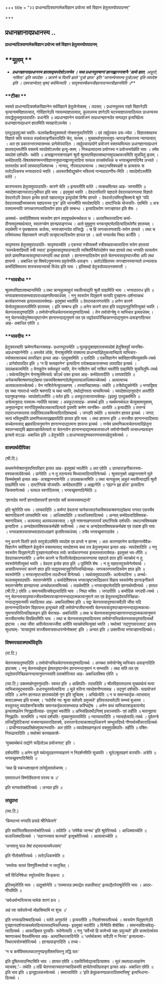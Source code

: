 +++
title = "२२ प्राधान्यादित्रयाणामेकविज्ञान प्रयोज्य सर्व विज्ञान हेतुत्वस्योपपादनम्"

+++


## प्रधानज्ञानादप्रधानस्य ..

**प्राधान्यादित्रयाणामेकविज्ञान प्रयोज्य सर्व विज्ञान हेतुत्वस्योपपादनम्**

## **मूलम् **

- ***प्रधानज्ञानादप्रधानस्य ज्ञातवद्व्यपदेशोऽस्त्येव । यथा प्रधानपुरुषाणां ज्ञानाह्वाननाशनैः ‘ग्रामो ज्ञात**, आहूतो, नाशितः’ इति व्यपदेशः । कारणे च पितरि ज्ञाते ‘पुत्रो ज्ञातः’ इति ‘जानाम्येनमस्य पुत्रोऽयम्’ इति व्यपदेश इति । एवमत्राप्येतत् सृश्व्ं सर्वमित्यादि । सादृश्याच्चैकस्त्रीज्ञानादन्यस्त्रीज्ञानमिति ॥***

### **टीका **

स्वमते प्राधान्यादित्रयमेकविज्ञानेन सर्वविज्ञाने हेतुत्वेनोक्तम् । तदसत् । प्रधानभूतस्य राज्ञो विज्ञानेऽपि भृत्यानामविज्ञातत्वात्, गोर्विज्ञानेऽपि गवयस्याज्ञातत्वात्, कुलालस्य ज्ञानेऽपि घटस्याज्ञातत्वादित्यतः प्राधान्यस्य तावद्धेतुत्वमुपपादयति- प्रधानेति ॥ अप्रधानज्ञानेन यत्प्रयोजनं तत्प्रधानज्ञानादेव सम्पद्यत इत्यभिप्रेत्य प्रधानज्ञानादप्रधानं ज्ञातमिति व्यवहारोऽस्त्येव ।

एतदु(इदमु)क्तं भवति- फलापेक्षयैतदुक्तमतो नोक्तानुपपत्तिरिति । एवं तर्ह्युपचारः प्रस-ज्येत । विज्ञातशब्दस्य विज्ञाते सति यत्फल तदर्थत्वाङ्गीकारादिति चेत्, सत्यम् । मुख्यार्थानुपपत्तावुप-चाराङ्गीकारस्य न्याय्यत्वात् । अत एव प्रकारान्तरस्यासम्भवः प्रागेवोपपादितः । तर्ह्युपचारप्रयोगे प्रयोजनं वक्तव्यमित्यतः प्रधानज्ञानादप्रधानं ज्ञातवद्भवतीति वक्तव्ये व्यपदेशोऽस्त्येव इत्यु-क्तम् । निरूढत्वादस्य प्रयोगस्य न प्रयोजनापेक्षेति भावः । तमेव व्यपदेशं दर्शयति- यथेति ॥ अत्राह्वाननाशनग्रहणं श्रुतौ श्रुतमतविज्ञातशब्दानामुपलक्षकत्वमिति सूचयितुं कृतम् । कर्मदेवतादि-विषयश्रवणमननविज्ञानानुष्ठानाह्वानपूजादिना
यत्फल तत्सर्वमधिकं च भगवच्छ्रवणादिनैव लभ्यते । ततस्तदेव कार्यं लाघवादाधिक्याच्च । नान्यद्, गौरवादल्पत्वाच्च । तथाऽन्यविषयभ्रंशे यः प्रत्यवायः स ततोऽधिकश्च भगवदपराधे भवति । अतस्तत्रैवोद्युक्तेन भवितव्यं नान्यदादरणीय-मिति । व्यपदेशोऽस्तीति वर्तते ।

कारणत्वस्य हेतुत्वमुपपादयति- कारणे चेति ॥ इत्यस्तीति वर्तते । तत्कथमित्यत आह- जानामीति ॥ व्यपदेशाज्ज्ञानसत्ताऽनुमीयत इति भावः । इदमुक्तं भवति । देवदत्तपितरि यज्ञदत्ते देवदत्तकारणतया विज्ञाते देवदत्तोऽपि देवदत्त इत्येव ज्ञातो यज्ञदत्तपुत्र इत्युपदेशं विनैव ज्ञायते । देवदत्तोऽयमित्युक्तिमात्रे श्रुते ‘यदि देवदत्तस्तर्ह्येनमयमस्य यज्ञदत्तस्य पुत्रः’ इति जानामीति व्यपदेशादिति । दार्ष्टान्तिके योजयति- एवमिति ॥ अत्र परमात्मन्यपि जगत्कारणत्वादिरूपेण ज्ञात इति सम्बन्धः । इत्यादिरूपेण जगज्ज्ञायत इति शेषः ।

अयमर्थः- कर्मादेर्विश्वस्य स्वरूपेण ज्ञानं तावद्व्यर्थमनर्थफल च । अल्पास्थिरत्वादिना कर्मा-दीनामपुरुषार्थत्वात्, स्वातन्त्र्येण ज्ञानप्रसङ्गाच्च । अतो मुमुक्षुणा भगवत्सृष्टमेतदित्यादिरूपेणैव ज्ञातव्यम् । तदर्थमपि न पृथक्प्रयासः कर्तव्यः, भगवज्ज्ञानादेव तत्सिद्धेः । स हि जगत्कारणत्वादि-रूपेण ज्ञायते । तथा च तस्मिंस्तथा विज्ञायमाने जगदपि तत्सृष्टत्वादिरूपेण ज्ञायत एव । अतो भगवत्येव निष्ठा कार्येति ।

सादृश्यस्य हेतुत्वमुपपादयति- सादृश्याच्चेति ॥ एकस्यां स्त्रीव्यक्तौ स्त्रीशब्दवाच्यत्वादिना रूपेण ज्ञातायां ‘स्तनकेशादिमती स्त्री स्यात्’ इत्युक्तसादृश्यादन्याऽपि व्यक्तिर्विनैवोपदेशेन यथा ज्ञायते तथा भगवति सत्यत्वेन ज्ञाते प्रामाणिकत्वसादृश्याज्जगदपि तथा ज्ञायते । ज्ञानानन्दादिरूपेण ज्ञाते चेतनत्वसादृश्याज्जीवा अपि तथा ज्ञायन्ते । अबाधित एव विषयेऽनुमानस्य प्रवृत्तेर्नाति-प्रसङ्गः । अतोऽपेक्षितस्य जगज्ज्ञानस्यान्यतो लभ्यत्वान्न कर्मादिविषयस्य शास्त्रस्याभ्यासो विधेय इति भावः । इतिशब्दो हेतुत्रयोपपादनसमाप्तौ ।

### **भावबोधः **

श्रुतमतविज्ञातशब्दानामिति ॥ तथा चानाहुतमाहुतं भवतीत्याद्यपि श्रुतौ ग्राह्यमिति भावः । भगवदपराध इति ॥ भगवन्नाशस्यासम्भवादपराधग्रहणमित्यवधेयम् । ननु स्वरूपेण पितृज्ञाने सत्यपि पुत्रज्ञाना-दर्शनात्कथं कार्यकारणभाव इत्यतस्तात्पर्यमाह- इदमुक्तं भवतीति ॥ देवदत्तकारणतयेति ॥ अनेन कारणे चेत्येतदुक्ततात्पर्यमिति ज्ञातव्यम् । इति सम्बन्ध इति ॥ अनेन कारणे ज्ञात इति पदद्वयानुवृत्तिरित्युक्तं भवति । चेतनत्वसादृश्यादिति ॥ तमोयोग्यभिन्नचेतनत्वसादृश्यादित्यर्थः । तेन तमोयोग्येषु न व्यभिचार इत्यवधेयम् । ननु चेतनत्वहेतुनेश्वरदृष्टान्तेन ज्ञानानन्दाद्यनुमाने तत एव तद्वदेवापरिच्छिन्नानन्दाद्यनुमान-प्रसङ्गादित्यत आह- अबाधित एवेति ॥

### **भावदीपः **

हेतुत्रयस्यापि क्रमेणानैकान्त्यमाह- प्रधानभूतस्येति ॥ मूलकृदुक्तज्ञातत्वव्यपदेशं हेतूक्तिपूर्वं व्यनक्ति- अप्रधानज्ञानेनेति ॥ अस्त्वेवं लोके, येनाश्रुतमिति वाक्यस्य प्राधान्यादिहेतुकत्वाभिप्राये व्यभिचार-स्योक्तत्वात्कथं तत्परिहार इत्यत आह- एतदुक्तमिति ॥ एतदिति ॥ एकविज्ञानेन सर्वविज्ञानमित्युक्तमि-त्यर्थः । प्रागेवोपपादित इति ॥ ‘न हि सत्यज्ञानेन’ इत्यादिना परोक्तप्रकारासम्भव उपपादित इत्यर्थः । उपलक्षकत्वमिति ॥ येनाहूतेन सर्वमाहूतं भवति, येन नाशितेन सर्वं नाशितं भवतीति ग्राह्यमिति सूचयितुमि-त्यर्थः । यथेत्यादिमूलेन येनाश्रुतमित्यादेः कोऽर्थ उक्त इत्यत आह- कर्मदेवतादीति ॥ लाघवादिति ॥ अनेकव्यक्तिश्रवणाद्यपेक्षया एकव्यक्तिश्रवणादेर्लघुत्वात्फलाधिक्याच्चेत्यर्थः । अल्पत्वाच्च अल्पफलत्वाच्चेत्यर्थः। येन नाशितेनेत्युपलक्षणम् । तस्याभिप्रायमाह- तथेति ॥ तत्रैवोद्युक्तेनेति ॥ भगवद्विषय एव यथा नापराधो भवति श्रवणादि च यथा भवति, तथोद्योगवता भाव्यमित्यर्थः । व्यपदेशपदानुवादेन अस्तीति पदानुषङ्गमाह- व्यपदेशोऽस्तीति ॥ वर्तत इति ॥ अस्फुटत्वात्तात्पर्यमाह- (इदमु) एतदुक्तमिति ॥ अत्रेत्यनुवादः परमात्म-न्यपीति व्याख्या । अस्फुटत्वादाह- अयमर्थ इति ॥ व्यर्थमनर्थफल चेत्युक्तमयुक्तम्, अनुष्ठानद्वारा स्वर्गादिपुमर्थफलकत्वादित्यतो द्वयमपि क्रमेण व्यनक्ति- अल्पेति ॥ इत्यादीति ॥ तत्तन्त्रं तदाराधनरूपतया तत्प्रीतिफलकमित्यादिरादिशब्दार्थः । जगदपि तथेति ॥ सत्यत्वेन ज्ञायत इत्यर्थः । जगत् सत्यं भवितुमर्हति प्रामाणिकत्वाद्ब्रह्मवदिति ज्ञायत इति भावः । तथा ज्ञायन्त इति ॥ सज्जीवा ज्ञानानन्दादिरूपाः सच्चेतनत्वाद् ब्रह्मवदित्यनुमानेन ज्ञानानन्दाद्यात्मना ज्ञायन्त इत्यर्थः । नन्वेवं प्रामाणिकत्वचेतनत्वादिहेतुना स्वातन्त्र्याद्यपि ब्रह्मवज्ज्ञायेतेत्यतो वा चेतनत्वेन ज्ञानानन्दाद्यात्मकत्वसाधने तमोयोग्येष्वपि तत्साधनप्रसङ्ग इत्यतो वाऽऽह- अबाधित इति ॥ हेतुत्रयेति ॥ प्राधान्यसादृश्यकारणत्वरूपहेतुत्रयेत्यर्थः ।

### **वाक्यार्थदीपिका**

(श्री.टि.)

कथमनेनोक्तानुपपत्तिपरिहार इत्यत आह- इदमुक्तं भवतीति ॥ अत एवेति ॥ उपचाराङ्गीकारस्या-वश्यकत्वादेवेत्यर्थः । प्रागेवेति ॥ न तु तदन्यस्य मिथ्यात्वादित्यादिनेत्यर्थः । श्रुतावनुक्ते आह्वाननाशने मूले किमर्थमुक्ते इत्यत आह- अत्राह्वाननाशनेति ॥ उपलक्षकत्वमिति ॥ तथा चानाहुतम् आहुतं भवतीत्याद्यपि श्रुतौ ग्राह्यमिति भावः । दार्ष्टान्तिके योजयति- कर्मदेवतादीति ॥ आह्वानेति ॥ ‘एह्यग्न इह होता’ इत्यादिना क्रियमाणेत्यर्थः । यत्फल स्वर्गादिरूपम् । भगवच्छ्रवणादिनैवेति ॥

‘ज्ञानादेव स्वर्गो ज्ञानादेवापवर्गो ज्ञानादेव सर्वे कामास्सम्पद्यन्ते’

इति श्रुतेरिति भावः । लाघवादिति ॥ कर्मणां देवतानां चानेकत्वादनेकविषयकश्रवणाद्यपेक्षया भगवत एकस्यैव श्रवणादिकरणे लाघवमिति भावः । आधिक्यादिति ॥ फलाधिक्यादित्यर्थः । अन्यत् कर्मदेवतादिविषयक-श्रवणादिकम् । अल्पत्वाद् अल्पफलकत्वात् । मूले नाशनग्रहणतात्पर्यं दार्ष्टान्तिके दर्शयति- तथाऽन्यविषयभ्रंश इत्यादिना ॥ अन्यदेवताविषयककर्मर्भ्रंशे सतीत्यर्थः । तथा च अन्यदेवताविषयककर्मभ्रंश एव तन्नाश इति भावः । भगवन्नाशस्यासम्भवादपराधग्रहणं कृतमित्यवधेयम् । तत्रैव भगवच्छ्रवणादावेव ।

ननु कारणे पितरि ज्ञाते तत्पुत्रोऽयमिति व्यपदेश एव प्राप्तो न ज्ञानम् । अतः कारणज्ञानेन कार्यज्ञानस्यैवैक-विज्ञानेन सर्वविज्ञाने हेतुत्वेन वक्तव्यत्वाद् व्यपदेशस्य कथं तत्र हेतुत्वमुच्यत इत्यत आह- व्यपदेशादिति ॥ ननु स्वरूपेण पितृज्ञानेऽपि पुत्रज्ञानादर्शनान्न तयोः कार्यकारणभाव इत्यतस्तात्पर्यमाह- इदमुक्तं भव-तीति ॥ देवदत्तकारणतयेति ॥ अनेन कारणे च पितरीत्येतद्देवदत्तकारणतया यज्ञदत्ते ज्ञात इति व्याख्येयं न तु स्वरूपेणेतीत्युक्तं भवति । देवदत्त इत्येव ज्ञात इति ॥ पूर्वमिति शेषः । न तु यज्ञदत्तपुत्रत्वेनेत्येवार्थः । अत्रापीत्यनन्तरं कारणे ज्ञात इति पदद्वयस्यानुवृत्तिरित्यभिप्रेत्याह- जगत्कारणत्वादिरूपेण ज्ञात इति ॥ स्वरूपेणेति ॥ भगवत्सृष्टत्वादिना तदधीनत्वं विनेत्यर्थः । व्यर्थत्वमुपपादयति- अल्पेत्यादिना ॥ अनर्थ-फलत्वमुपपादयति- स्वातन्त्र्येणेति ॥ कर्मादेर्विश्वस्य भगवत्सृष्टत्वादिप्रकारं विहाय स्वरूपेणैव ज्ञानाङ्गीकारे स्वातन्त्र्येणैव ज्ञानप्राप्त्या अनर्थफलत्वमित्यर्थः । तदर्थमपीति ॥ भगवत्सृष्टमेतदिति ज्ञानार्थमपीत्यर्थः । ज्ञायत (श्री.टि.) एवेति ॥ समानसंवित्संवेद्यत्वादिति भावः । निष्ठा भक्तिः । जगदपीति ॥ कर्मादिकं जगदपी-त्यर्थः । ननु चेतनत्वसादृश्याज्जीवस्येश्वरवज्ज्ञानानन्दाद्यात्मकत्वानुमाने तत एव हेतुतस्तद्वदेवापरिच्छिन्ना-नन्दाद्यनुमानमपि स्यादित्यत आह- अबाधितविषय इति ॥ यद्वा चेतनत्वसादृश्यात्सर्वेऽपि जीवा यदि ज्ञानानन्दादिरूपेण विज्ञायन्त इत्युच्यते तर्हि तमोयोग्यजीवानामपि चेतनत्वसादृश्याज्ज्ञानानन्दाद्यात्मकत्वा-नुमानापत्तिरित्यतिप्रसङ्ग इति चेत्तत्राह- अबाधितेति ॥ तथा च चेतनत्वसादृश्याज्ज्ञानानन्दाद्यात्मकत्वानुमानं सज्जीवानामेव विवक्षितमिति भावः । तथा च चेतनत्वसादृश्यादित्यस्य तमोयोग्यभिन्नचेतनत्वसादृश्यादित्यर्थो द्रष्टव्यः । तथा जीवा अपीत्येतत्सज्जीवा अपीति व्याख्येयमित्युक्तं भवति । यथोक्तं ‘तद्गुणसारत्वात्’ इत्यत्र सुधायाम्- ‘यत्सादृश्यं सज्जीवमात्रसाधारण्येनोक्तम्’ इति । अन्यत इति ॥ उक्तरीत्या भगवज्ज्ञानादित्यर्थः।

### **विषमपदवाक्यार्थविवृतिः**

(पां.टि.)

चेतनत्वसादृश्यादिति ॥ तमोयोग्यभिन्नचेतनत्वसादृश्यादित्यर्थः । अन्यथा तमोयोग्येषु व्यभिचार-प्रसङ्गादिति द्रष्टव्यम् । ननु चेतनत्वहेतुना ईश्वरदृष्टान्तेन ज्ञानानन्दानुमानं न सम्भवति । तथा सति तत एव तद्वदेवापरिच्छिन्नानन्दत्वानुमानस्यापि प्रसक्तेरित्यत आह- अबाधितविषय एवेति ॥

(व्या.टि.) उक्तमाक्षेप्तुमनुवदति- स्वमत इति ॥ आक्षिपति- तदसदिति ॥ श्रौतविज्ञातपदस्य मुख्यार्थत्वं मत्वा व्यभिचारमुद्भावयति- प्रधानभूतस्येत्यादिना ॥ मूले वतिना व्यपदेशगौणत्वमाह । तद्गुणं दर्शयति- यत्प्रयोजनं तदिति ॥ अनेन ज्ञानफल ज्ञातव्यपदेशे गुण इति सूचितम् । अभिप्रेत्येति ॥ न च समानकर्तृक-त्वाभावात् क्त्वाऽसम्भव इति वाच्यम् । ‘यदोर्वंशं नरः श्रुत्वा सर्वपापैः प्रमुच्यते’ इतिवत्तदभावेऽपि सम्भवं बुध्यस्व । वस्तुतस्तु व्यपदेशनक्रिययैव समानकर्तृकत्वसम्भवान्न कश्चिद्दोषः । अनेन कथं व्यभिचारशङ्कापनोद इत्यतश्छलेन निगृह्णातीत्याह- एतदुक्तं भवतीति ॥ अभिसंहितार्थेऽनिश्व्ं प्रसञ्जयति- एवं तर्हीति ॥ मतानुज्ञया निगृह्णाति- सत्यमिति ॥ न्यायं दर्शयति- मुख्यानुपपत्ताविति ॥ न्याय्यत्वादिति ॥ न्यायार्हत्वादि-त्यर्थः । पूर्वतन्त्रे तत्सिद्धिपेटिकायां यजमानप्रस्तरादिवाक्ये, उत्तरतन्त्रेऽप्याकाशाद्यधिकरणे सम्भूतादिपदे गौणार्थस्वीकारादित्यर्थः । प्राचीनपरपक्षप्रतिक्षेपमुपष्टम्भयति- अत एवेति ॥ व्यपदेशग्रहणकृत्यं वक्तुमुपक्षिपति- तर्हीति ॥ वक्ति- निरूढत्वादिति ॥ यथोक्तं काव्यप्रकाशे-

‘मुख्यार्थबाधे तद्योगे रूढितोऽथ प्रयोजनात्’ इति ।

दर्शयतीति ॥ अनेन मूले यथेत्युदाहरणव्याहरणं न निदर्शनमिति सूचयति । मूलेऽश्रुतग्रहणं वारयति- अत्रेति ॥ भगवच्छ्रवणादिनैवेति ॥

‘यथा हि स्कन्धशाखानां तरोर्मूलावसेचनम् ।

एवमाराधनं विष्णोर्देवतानां परस्य च ॥’

इति भागवतोक्तेरित्यर्थः । लभ्यत इति ॥

### **लघुप्रभा**

(व्या.टि.)

‘किमलभ्यं भगवति प्रसन्ने श्रीनिकेतने’

इति सर्वाभिलषितलाभोक्तेरित्यर्थः । तदेवेति ॥ ‘तमेवैकं जानथ’ इति श्रुतेरित्यर्थः । आधिक्याच्चेति ॥ फलाधिक्यादित्यर्थः । ‘तदानन्त्याय कल्प्यते’ इत्युक्तेरित्यर्थः । अल्पत्वाच्चेति ॥

‘अन्तवत्तु फल तेषां तद्भवत्यल्पमेधसाम्’

इति गीतोक्तेरित्यर्थः । ततोऽधिकश्चेति ॥

‘स्मर्तव्यः सततं विष्णुर्विस्मर्तव्यो न जातुचित् ।

सर्वे विधिनिषेधाः स्युरेतयोरेव किङ्कराः ॥

इतिस्मृतेरिति भावः । उद्युक्तेनेति ॥ ‘तस्मात्तन्न प्रमाद्येत तन्नातीयात्’ इत्याद्यैतरेयश्रुतेरिति भावः । आदर-णीयमिति ॥

‘सर्वधर्मान्परित्यज्य मामेकं शरणं व्रज ।

अहं त्वा सर्वपापेभ्यो मोक्षयिष्यामि मा शुचः ॥’

इति भगवत्प्रतिश्रवादित्यर्थः । वर्तते अनुवर्तते । इत्यस्तीति ॥ निदर्शनमस्तीत्यर्थः । स्वरूपेण पितृज्ञानेऽपि पुत्रज्ञानदर्शनात्कथमेतदित्यतस्तदभिसन्धिमाह- इदमुक्तं भवतीति ॥ विनैवेति शेषोक्तिः । समानसंवित्संवेद्य-त्वादित्यर्थः । आकाङ्क्षित पूरयति- रूपेणेत्यादि ॥ ननु ‘सर्वेभ्यो हि कामेभ्यो यज्ञः प्रयुज्यते’ इति कामादेरर्थस्य श्रवणात्कथं वैयर्थ्यमित्यत आह- अल्पास्थिरत्वादिनेति ॥ ‘धर्मार्थकामाः सर्वेऽपि न नित्याः’ इत्यल्पत्वा-स्थिरत्वयोरुक्तेरित्यर्थः । ज्ञानप्रसङ्गादिति ॥ तच्च -

‘न च कर्मविमामलकालगुणप्रभृतीशमचित्तनु तद्धि यतः’

इति दूषितत्वादनिष्टमिति भावः । ज्ञायत एवेति ॥ एकवित्तिवेद्यत्वादित्याशयः । मूलं तथापदाध्याहारेण व्याचश्व्े- तथेति ॥ तर्हि चेतनत्वात्स्वातन्त्र्यादिकमपि ज्ञायेतेत्यतिप्रसङ्ग इत्यत आह- अबाधित एवेति ॥ इति भाव इति ॥ इत्युद्दालकस्येत्यर्थः । समाप्ताविति ॥ ‘इति हेतुप्रकरणप्रकारादिसमाप्तिषु’ इत्यभिधाना-दित्यर्थः ।

